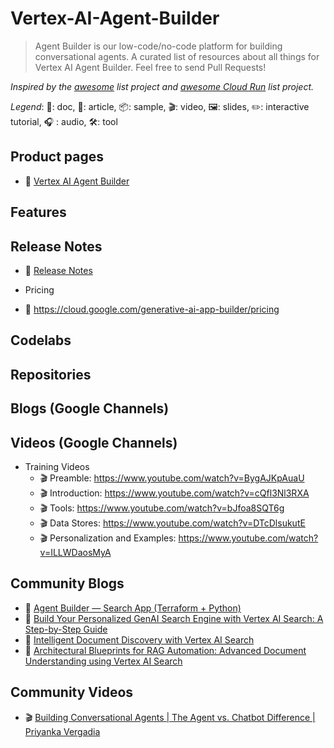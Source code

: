 # Vertex-AI-Agent-Builder
> Agent Builder is our low-code/no-code platform for building conversational agents.
> A curated list of resources about all things for Vertex AI Agent Builder. Feel free to send Pull Requests!

*Inspired by the [awesome](https://github.com/sindresorhus/awesome) list project and [awesome Cloud Run](https://github.com/steren/awesome-cloud-run) list project.*

*Legend*: 📙: doc, 📰: article, 📦: sample, 🎬: video, 🖼️: slides, ✏️: interactive tutorial, :headphones: : audio, 🛠️: tool

## Product pages

* 📙 [Vertex AI Agent Builder](https://cloud.google.com/generative-ai-app-builder/docs/introduction)

## Features


## Release Notes
* 📙 [Release Notes](https://cloud.google.com/generative-ai-app-builder/docs/release-notes)

* Pricing
* 📙 https://cloud.google.com/generative-ai-app-builder/pricing
  
## Codelabs

## Repositories

## Blogs (Google Channels)

## Videos (Google Channels)
* Training Videos
  * 🎬 Preamble: https://www.youtube.com/watch?v=BygAJKpAuaU
  * 🎬 Introduction: https://www.youtube.com/watch?v=cQfl3Nl3RXA
  * 🎬 Tools: https://www.youtube.com/watch?v=bJfoa8SQT6g
  * 🎬 Data Stores: https://www.youtube.com/watch?v=DTcDlsukutE
  * 🎬 Personalization and Examples: https://www.youtube.com/watch?v=ILLWDaosMyA



## Community Blogs
* 📰 [Agent Builder — Search App (Terraform + Python)](https://medium.com/google-cloud/vertex-search-and-conversation-364cdc591167)
* 📰 [Build Your Personalized GenAI Search Engine with Vertex AI Search: A Step-by-Step Guide](https://medium.com/google-cloud-for-startups/build-your-personalized-genai-search-engine-with-vertex-ai-search-a-step-by-step-guide-2a8c11c4a273)
* 📰 [Intelligent Document Discovery with Vertex AI Search](https://medium.com/google-cloud/vertex-search-and-conversation-364cdc591167)
* 📰 [Architectural Blueprints for RAG Automation: Advanced Document Understanding using Vertex AI Search](https://medium.com/google-cloud/architectural-blueprints-for-rag-automation-advanced-document-understanding-using-vertex-ai-search-537ee9376847)

## Community Videos
* 🎬 [Building Conversational Agents | The Agent vs. Chatbot Difference | Priyanka Vergadia
](https://www.youtube.com/watch?v=z-gSUkLxUHY)
